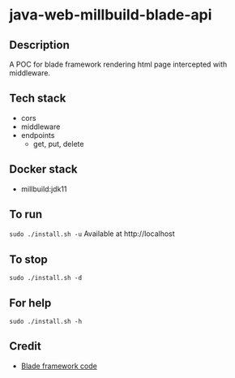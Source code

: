# java-web-millbuild-blade-api

## Description
A POC for blade framework rendering html page intercepted with middleware.

## Tech stack
- cors
- middleware
- endpoints
    - get, put, delete

## Docker stack
- millbuild:jdk11

## To run
`sudo ./install.sh -u`
Available at http://localhost

## To stop
`sudo ./install.sh -d`

## For help
`sudo ./install.sh -h`

## Credit
- [Blade framework code](https://github.com/eugenp/tutorials/tree/master/web-modules/blade)